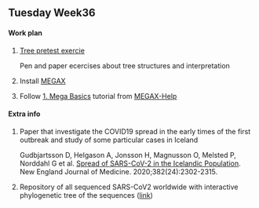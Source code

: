 ## Tuesday Week36

#### Work plan

1. [Tree pretest exercie](pretest.pdf)

    Pen and paper ecercises about tree structures and interpretation
  
2. Install [MEGAX](https://www.megasoftware.net)

3. Follow [1. Mega Basics](https://www.megasoftware.net/web_help_10/index.htm#t=Part_I_Getting_Started%2FA_Walk_Through_MEGA%2FMEGA_Basics.htm) tutorial from [MEGAX-Help](https://www.megasoftware.net/web_help_10/index.htm#t=Introduction.htm)

#### Extra info

1. Paper that investigate the COVID19 spread in the early times of the first outbreak and study of some particular cases in Iceland

    Gudbjartsson D, Helgason A, Jonsson H, Magnusson O, Melsted P, Norddahl G et al. [Spread of SARS-CoV-2 in the Icelandic Population](https://www.nejm.org/doi/full/10.1056/NEJMoa2006100). New England Journal of Medicine. 2020;382(24):2302-2315.

2. Repository of all sequenced SARS-CoV2 worldwide with interactive phylogenetic tree of the sequences ([link](https://nextstrain.org/ncov/global))
